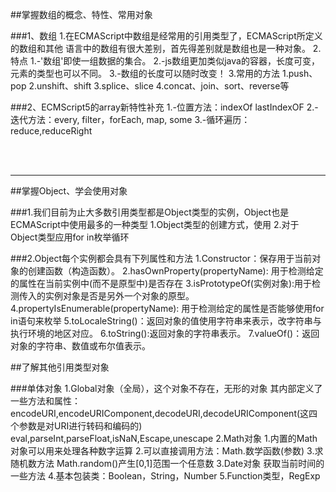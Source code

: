 
##掌握数组的概念、特性、常用对象

###1、数组
    1.在ECMAScript中数组是经常用的引用类型了，ECMAScript所定义的数组和其他
    语言中的数组有很大差别，首先得差别就是数组也是一种对象。
    2.特点
        1.-'数组'即使一组数据的集合。
        2.-js数组更加类似java的容器，长度可变，元素的类型也可以不同。
        3.-数组的长度可以随时改变！
    3.常用的方法
        1.push、pop
        2.unshift、shift
        3.splice、slice
        4.concat、join、sort、reverse等


###2、ECMScript5的array新特性补充
    1.-位置方法：indexOf lastIndexOF
    2.-迭代方法：every, filter，forEach, map, some
    3.-循环遍历：reduce,reduceRight

<br/>
<br/>


****

##掌握Object、学会使用对象

###1.我们目前为止大多数引用类型都是Object类型的实例，Object也是ECMAScript中使用最多的一种类型
    1.Object类型的创建方式，使用
    2.对于Object类型应用for in枚举循环

###2.Object每个实例都会具有下列属性和方法
    1.Constructor：保存用于当前对象的创建函数（构造函数）。
    2.hasOwnProperty(propertyName):
      用于检测给定的属性在当前实例中(而不是原型中)是否存在
    3.isPrototypeOf(实例对象):用于检测传入的实例对象是否是另外一个对象的原型。
    4.propertyIsEnumerable(propertyName):
      用于检测给定的属性是否能够使用for in语句来枚举
    5.toLocaleString()：返回对象的值使用字符串来表示，改字符串与执行环境的地区对应。
    6.toString():返回对象的字符串表示。
    7.valueOf()：返回对象的字符串、数值或布尔值表示。  





##了解其他引用类型对象

###单体对象
    1.Global对象（全局），这个对象不存在，无形的对象
        其内部定义了一些方法和属性：
            encodeURI,encodeURIComponent,decodeURI,decodeURIComponent(这四个参数是对URI进行转码和编码的)
            eval,parseInt,parseFloat,isNaN,Escape,unescape
    2.Math对象
        1.内置的Math对象可以用来处理各种数字运算
        2.可以直接调用方法：Math.数学函数(参数)
        3.求随机数方法 Math.random()产生[0,1]范围一个任意数
    3.Date对象
        获取当前时间的一些方法
    4.基本包装类：Boolean，String，Number
    5.Function类型，RegExp    




























